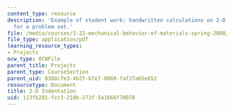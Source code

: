 ```yaml
---
content_type: resource
description: 'Example of student work: handwritten calculations on 2-D indentation
  for a problem set.'
file: /media/courses/3-22-mechanical-behavior-of-materials-spring-2008/113fb281fcc3210b273f5a1666f70078_3c.pdf
file_type: application/pdf
learning_resource_types:
- Projects
ocw_type: OCWFile
parent_title: Projects
parent_type: CourseSection
parent_uid: 8388cfe3-4b2f-b7e7-0060-faf27a65e652
resourcetype: Document
title: 2-D Indentation
uid: 113fb281-fcc3-210b-273f-5a1666f70078
---
```

